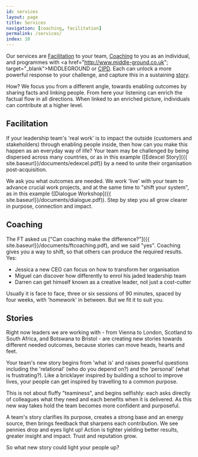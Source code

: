 ```yaml
---
id: services
layout: page
title: Services
navigation: [coaching, facilitation]
permalink: /services/
index: 10
---
```


Our services are [Facilitation](#facilitation) to your team, [Coaching](#coaching) to you as an individual, and programmes with <a href="http://www.middle-ground.co.uk"; target="_blank">MiDDLEGROUND</a> or <a href="http://www.cipd.co.uk/training/ORDDTC" target="_blank">CIPD</a>. Each can unlock a more powerful response to your challenge, and capture this in a sustaining [story](#stories). 

How? We focus you from a different angle, towards enabling outcomes by sharing facts and linking people. From here your listening can enrich the factual flow in all directions. When linked to an enriched picture, individuals can contribute at a higher level. 

<h2 id="facilitation">Facilitation</h2>

If your leadership team's 'real work' is to impact the outside (customers and stakeholders) through enabling people inside, then how can you make this happen as an everyday way of life? Your team may be challenged by being dispersed across many countries, or as in this example ([Edexcel Story]({{ site.baseurl}}/documents/edexcel.pdf)) by a need to unite their organisation post-acquisition.

We ask you what outcomes are needed. We work 'live' with your team to advance crucial work projects, and at the same time to "shift your system", as in this example ([Dialogue Workshop]({{ site.baseurl}}/documents/dialogue.pdf)). Step by step you all grow clearer in purpose, connection and impact.

<h2 id="coaching">Coaching</h2>

The FT asked us ["Can coaching make the difference?"]({{ site.baseurl}}/documents/ftcoaching.pdf), and we said "yes". Coaching gives you a way to shift, so that others can produce the required results. Yes:

- Jessica a new CEO can focus on how to transform her organisation
- Miguel can discover how differently to enrol his jaded leadership team
- Darren can get himself known as a creative leader, not just a cost-cutter

Usually it is face to face, three or six sessions of 90 minutes, spaced by four weeks, with 'homework' in between. But we fit it to suit you.

<h2 id="stories">Stories</h2>

Right now leaders we are working with - from Vienna to London, Scotland to South Africa, and Botswana to Bristol - are creating new stories towards different needed outcomes, because stories can move heads, hearts and feet. 

Your team's new story begins from 'what is' and raises powerful questions including the 'relational' (who do you depend on?) and the 'personal' (what is frustrating?). Like a bricklayer inspired by building a school to improve lives, your people can get inspired by travelling to a common purpose.

This is not about fluffy "teaminess", and begins selfishly: each asks directly of colleagues what they need and each benefits when it is delivered. As this new way takes hold the team becomes more confident and purposeful. 

A team's story clarifies its purpose, creates a strong base and an energy source, then brings feedback that sharpens each contribution. We see pennies drop and eyes light up! Action is tighter yielding better results, greater insight and impact. Trust and reputation grow.

So what new story could light your people up?







